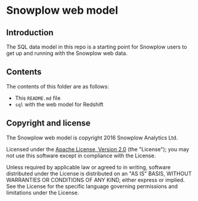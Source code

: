# Snowplow web model

## Introduction

The SQL data model in this repo is a starting point for Snowplow users to get up and running with the Snowplow web data.

## Contents

The contents of this folder are as follows:

* This `README.md` file
* `sql` with the web model for Redshift

## Copyright and license

The Snowplow web model is copyright 2016 Snowplow Analytics Ltd.

Licensed under the [Apache License, Version 2.0][license] (the "License");
you may not use this software except in compliance with the License.

Unless required by applicable law or agreed to in writing, software
distributed under the License is distributed on an "AS IS" BASIS,
WITHOUT WARRANTIES OR CONDITIONS OF ANY KIND, either express or implied.
See the License for the specific language governing permissions and
limitations under the License.

[looker]: https://looker.com/
[license]: http://www.apache.org/licenses/LICENSE-2.0
